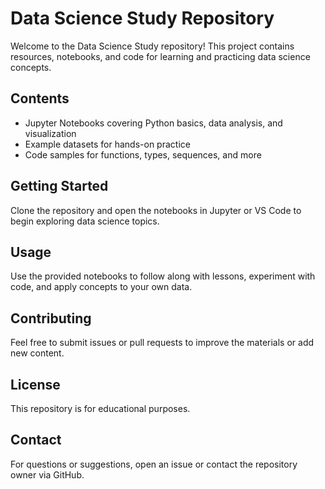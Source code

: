 
# Data Science Study Repository

Welcome to the Data Science Study repository! This project contains resources, notebooks, and code for learning and practicing data science concepts.

## Contents
- Jupyter Notebooks covering Python basics, data analysis, and visualization
- Example datasets for hands-on practice
- Code samples for functions, types, sequences, and more

## Getting Started
Clone the repository and open the notebooks in Jupyter or VS Code to begin exploring data science topics.

## Usage
Use the provided notebooks to follow along with lessons, experiment with code, and apply concepts to your own data.

## Contributing
Feel free to submit issues or pull requests to improve the materials or add new content.

## License
This repository is for educational purposes.

## Contact
For questions or suggestions, open an issue or contact the repository owner via GitHub.
